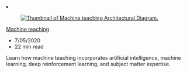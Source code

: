 <!-- This file is automatically generated by build/architectures/build_index.py. Any updates will be lost. -->

<!-- markdownlint-disable MD033 -->

<li class="grid-item item-column" data-categories="AI + Machine Learning ">
<article class="card">
    <div class="card-header has-margin-bottom-none" aria-hidden="true">
        <figure class="image diagram has-height-175 has-overflow-hidden level">
            <a href="/azure/architecture/solution-ideas/articles/machine-teaching"><img src="/azure/architecture/browse/thumbs/machine-teaching.png" class="diagram" alt="Thumbnail of Machine teaching Architectural Diagram." data-linktype="relative-path"></a>
        </figure>
    </div>
    <div class="card-content">
        <a class="card-content-title has-margin-top-none" href="/azure/architecture/solution-ideas/articles/machine-teaching">
            <p>Machine teaching</p>
        </a>
        <ul class="card-content-metadata">
            <li>7/05/2020</li>
            <li>22 min read</li>
        </ul>
        <p class="card-content-description">Learn how machine teaching incorporates artificial intelligence, machine learning, deep reinforcement learning, and subject matter expertise.</p>
        <div class="bottom-to-top-fade is-hidden-mobile"></div>
    </div>
</article>
</li>
